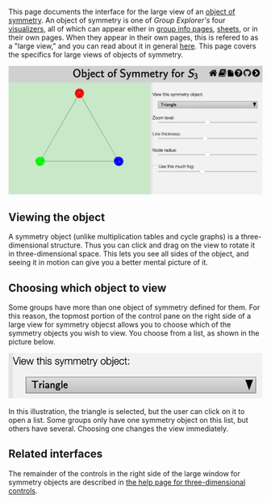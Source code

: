 
This page documents the interface for the large view of an [object of
symmetry](rf-groupterms.md#objects-of-symmetry). An object of symmetry is
one of *Group Explorer's* four [visualizers](rf-geterms.md#visualizers), all
of which can appear either in [group info pages](rf-um-groupwindow.md),
[sheets](rf-geterms.md#sheets), or in their own pages. When they appear in
their own pages, this is refered to as a "large view," and you can read
about it in general [here](rf-um-largewindow.md). This page covers the
specifics for large views of objects of symmetry.

![A large view of an object of symmetry](illustration-oswindow.png)

## Viewing the object

A symmetry object (unlike multiplication tables and cycle graphs) is a
three-dimensional structure. Thus you can click and drag on the view to
rotate it in three-dimensional space. This lets you see all sides of the
object, and seeing it in motion can give you a better mental picture of it.

## Choosing which object to view

Some groups have more than one object of symmetry defined for them. For this
reason, the topmost portion of the control pane on the right side of a large
view for symmetry objecst allows you to choose which of the symmetry objects
you wish to view. You choose from a list, as shown in the picture below.

![Screenshot of the control for choosing an object of symmetry](illustration-osoptions.png)

In this illustration, the triangle is selected, but the user can click on it
to open a list. Some groups only have one symmetry object on this list, but
others have several. Choosing one changes the view immediately.

## Related interfaces

The remainder of the controls in the right side of the large window for
symmetry objects are described in [the help page for three-dimensional
controls](rf-um-modelview.md).
